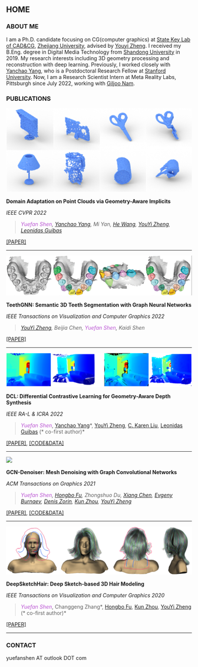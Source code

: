 ## HOME

### ABOUT ME

I am a Ph.D. candidate focusing on CG(computer graphics) at [State Key Lab of CAD&CG](http://www.cad.zju.edu.cn/english.html), [Zhejiang University](http://www.zju.edu.cn/english/), advised by [Youyi Zheng](http://www.youyizheng.net/). I received my B.Eng. degree in Digital Media Technology from [Shandong University](http://www.en.sdu.edu.cn/) in 2019. My research interests including 3D geometry processing and reconstruction with deep learning. Previously, I worked closely with [Yanchao Yang](https://yanchaoyang.github.io/), who is a Postdoctoral Research Fellow at [Stanford University](https://yanchaoyang.github.io/). Now, I am a Research Scientist Intern at Meta Reality Labs, Pittsburgh since July 2022, working with [Giljoo Nam](https://sites.google.com/view/gjnam).

### PUBLICATIONS

![](/img/PCDTeaser.png)

**Domain Adaptation on Point Clouds via Geometry-Aware Implicits**

*IEEE CVPR 2022*

>*<font color=MediumOrchid>Yuefan Shen</font>, [Yanchao Yang](https://yanchaoyang.github.io/), Mi Yan, [He Wang](https://hughw19.github.io/), [YouYi Zheng](http://www.youyizheng.net/), [Leonidas Guibas](https://geometry.stanford.edu/member/guibas/)*

[[PAPER]](https://arxiv.org/pdf/2112.09343.pdf)

***

![](/img/TeethSegTeaser.png)

**TeethGNN: Semantic 3D Teeth Segmentation with Graph Neural Networks**

*IEEE Transactions on Visualization and Computer Graphics 2022*

>*[YouYi Zheng](http://www.youyizheng.net/), Beijia Chen, <font color=MediumOrchid>Yuefan Shen</font>, Kaidi Shen*

[[PAPER]](https://ieeexplore.ieee.org/document/9720214/)

***

![](/img/DCLTeaser.png)

**DCL: Differential Contrastive Learning for Geometry-Aware Depth Synthesis**

*IEEE RA-L & ICRA 2022*

>*<font color=MediumOrchid>Yuefan Shen*</font>, [Yanchao Yang](https://yanchaoyang.github.io/)\*, [YouYi Zheng](http://www.youyizheng.net/), [C. Karen Liu](https://profiles.stanford.edu/c-karen-liu), [Leonidas Guibas](https://geometry.stanford.edu/member/guibas/) (\* co-first author)*

[[PAPER]](https://arxiv.org/pdf/2107.13087.pdf), [[CODE&DATA]](https://github.com/Jhonve/DCL-DepthSynthesis)

***

![](/img/GCNDenoiserTeaser.png)

**GCN-Denoiser: Mesh Denoising with Graph Convolutional Networks**

*ACM Transactions on Graphics 2021*

>*<font color=MediumOrchid>Yuefan Shen</font>, [Hongbo Fu](http://sweb.cityu.edu.hk/hongbofu/), Zhongshuo Du, [Xiang Chen](http://flyingxiang.net/), [Evgeny Burnaev](https://faculty.skoltech.ru/people/evgenyburnaev), [Denis Zorin](https://cims.nyu.edu/gcl/denis.html), [Kun Zhou](http://kunzhou.net/), [YouYi Zheng](http://www.youyizheng.net/)*

[[PAPER]](https://arxiv.org/pdf/2108.05128.pdf), [[CODE&DATA]](https://github.com/Jhonve/GCN-Denoiser)

***

![](/img/DeepSketchHairTeaser.png)

**DeepSketchHair: Deep Sketch-based 3D Hair Modeling**

*IEEE Transactions on Visualization and Computer Graphics 2020*

>*<font color=MediumOrchid>Yuefan Shen*</font>, Changgeng Zhang\*, [Hongbo Fu](http://sweb.cityu.edu.hk/hongbofu/), [Kun Zhou](http://kunzhou.net/), [YouYi Zheng](http://www.youyizheng.net/) (\* co-first author)*

[[PAPER]](https://arxiv.org/pdf/1908.07198.pdf)

***

### CONTACT

yuefanshen AT outlook DOT com